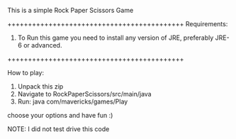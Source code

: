 This is a simple Rock Paper Scissors Game

+++++++++++++++++++++++++++++++++++++++++++
Requirements: 

1) To Run this game you need to install any version of JRE, preferably JRE-6 or advanced.

+++++++++++++++++++++++++++++++++++++++++++

How to play:

1) Unpack this zip
2) Navigate to RockPaperScissors/src/main/java
3) Run: java com/mavericks/games/Play

choose your options and have fun :)


NOTE: I did not test drive this code
